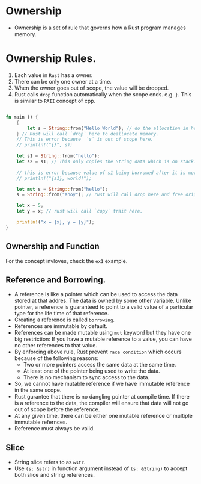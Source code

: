 # Ownership
* Ownership is a set of rule that governs how a Rust program manages memory.

# Ownership Rules.
1. Each value in `Rust` has a owner.
2. There can be only one owner at a time.
3. When the owner goes out of scope, the value will be dropped.
4. Rust calls `drop` function automatically when the scope ends. e.g. `}`. This is similar to `RAII` concept of cpp.
```rs

fn main () {
    {
        let s = String::from("Hello World"); // do the allocation in heap
    } // Rust will call `drop` here to deallocate memory.
    // This is error because  `s` is out of scope here.
    // println!("{}", s); 

    let s1 = String::from("hello");
    let s2 = s1; // This only copies the String data which is on stack. e.g pointer, len, capacity.
    
    // this is error because value of s1 being borrowed after it is moved to s2 in line above.
    // println!("{s1}, world!"); 

    let mut s = String::from("hello");
    s = String::from("ahoy"); // rust will call drop here and free original value's memory immidiately.

    let x = 5;
    let y = x; // rust will call `copy` trait here.

    println!("x = {x}, y = {y}");
}
```
## Ownership and Function
For the concept invloves, check the `ex1` example.

## Reference and Borrowing.
* A reference is like a pointer which can be used to access the data stored at that addres. The data is owned by some other variable. Unlike pointer, a reference is guaranteed to point to a valid value of a particular type for the life time of that reference.
* Creating a reference is called `borrowing`. 
* References are immutable by default.
* References can be made mutable using `mut` keyword but they have one big restriction: If you have a mutable reference to a value, you can have no other references to that value. 
* By enforcing above rule, Rust prevent `race condition` which occurs because of the following reasons:
    * Two or more pointers access the same data at the same time.
    * At least one of the pointer being used to write the data.
    * There is no mechanism to sync access to the data.
* So, we cannot have mutable reference if we have immutable reference in the same scope.
* Rust gurantee that there is no dangling pointer at compile time. If there is a reference to the data, the compiler will ensure that data will not go out of scope before the reference.
* At any given time, there can be either one mutable reference or multiple immutable refernces.
* Reference must always be valid. 

## Slice
* String slice refers to as `&str`.
* Use `(s: &str)` in function argument instead of `(s: &String)` to accept both slice and string references.